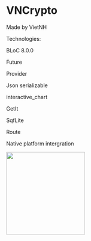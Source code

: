 # VNCrypto
Made by VietNH

Technologies:

BLoC 8.0.0

Future

Provider

Json serializable

interactive_chart

GetIt

SqfLite

Route

Native platform intergration

<p>
  <p align="left">
    <img src="https://github.com/VietKFC/CryptoMarket-BLoC/assets/53604984/c6c19eae-d767-4584-9466-31f551b09150"
 height="220" width="210" />
  </p>
</p>

